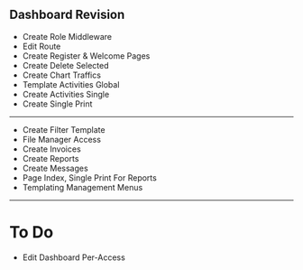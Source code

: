 ## Dashboard Revision

- Create Role Middleware
- Edit Route
- Create Register & Welcome Pages
- Create Delete Selected
- Create Chart Traffics
- Template Activities Global
- Create Activities Single
- Create Single Print
--------------------------------------------------
- Create Filter Template
- File Manager Access
- Create Invoices
- Create Reports
- Create Messages
- Page Index, Single Print For Reports
- Templating Management Menus
--------------------------------------------------

# To Do
- Edit Dashboard Per-Access
